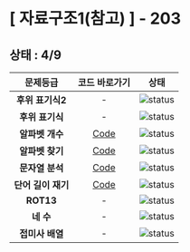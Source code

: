 # [ 자료구조1(참고) ] - 203
## 상태 : 4/9

| 문제등급 | 코드 바로가기 | 상태 |
| :-: | :-: | :-: |
| **후위 표기식2** | - | ![status][PREPARING] |
| **후위 표기식** | - | ![status][PREPARING] |
| **알파벳 개수** | [Code](./_10808/Main.java) | ![status][DONE] |
| **알파벳 찾기** | [Code](./_10809/Main.java) | ![status][DONE] |
| **문자열 분석** | [Code](./_10820/Main.java) | ![status][DONE] |
| **단어 길이 재기** | [Code](./_2743/Main.java) | ![status][DONE] |
| **ROT13** | - | ![status][PREPARING] |
| **네 수** | - | ![status][PREPARING] |
| **접미사 배열** | - | ![status][PREPARING] |

[PREPARING]: https://img.shields.io/badge/-준비%20중-B31B1B
[DOING]: https://img.shields.io/badge/-진행%20중-31AE0F
[DONE]: https://img.shields.io/badge/-완%20료-006EBD
